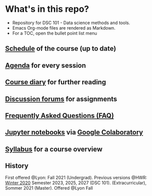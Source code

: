 

# What's in this repo?

-   Repository for DSC 101 - Data science methods and tools.
-   Emacs Org-mode files are rendered as Markdown.
-   For a TOC, open the bullet point list menu


## [Schedule](https://github.com/birkenkrahe/dsc101/blob/main/schedule.md) of the course (up to date)


## [Agenda](https://github.com/birkenkrahe/dsc101/blob/main/agenda.md) for every session


## [Course diary](https://github.com/birkenkrahe/dsc101/blob/main/diary.md) for further reading


## [Discussion forums](https://github.com/birkenkrahe/dsc101/discussions) for assignments


## [Frequently Asked Questions (FAQ)](https://github.com/birkenkrahe/dsc101/blob/main/FAQ.md)


## [Jupyter notebooks](https://github.com/birkenkrahe/dsc101/tree/main/notebooks) via [Google Colaboratory](https://colab.to/r)


## [Syllabus](https://github.com/birkenkrahe/dsc101/blob/main/syllabus.md) for a course overview


## History

First offered @Lyon: Fall 2021 (Undergrad). Previous versions @HWR:
[Winter 2020](<https://github.com/birkenkrahe/ds101>)
Semester 2023, 2025, 2027 (DSC 101).
(Extracurricular), Sommer 2021 (Master). Offered @Lyon Fall

